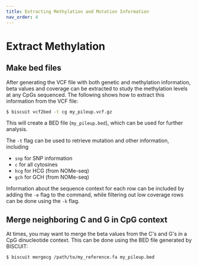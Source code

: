 ```yaml
---
title: Extracting Methylation and Mutation Information
nav_order: 4
---
```


# Extract Methylation

## Make bed files

After generating the VCF file with both genetic and methylation information,
beta values and coverage can be extracted to study the methylation levels at
any CpGs sequenced. The following shows how to extract this information from
the VCF file:

```bash
$ biscuit vcf2bed -t cg my_pileup.vcf.gz
```

This will create a BED file (`my_pileup.bed`), which can be used for further
analysis.

The `-t` flag can be used to retrieve mutation and other information, including

  * `snp` for SNP information
  * `c` for all cytosines
  * `hcg` for HCG (from NOMe-seq)
  * `gch` for GCH (from NOMe-seq)
  
Information about the sequence context for each row can be included by adding
the `-e` flag to the command, while filtering out low coverage rows can be done
using the `-k` flag.

## Merge neighboring C and G in CpG context

At times, you may want to merge the beta values from the C's and G's in a CpG
dinucleotide context. This can be done using the BED file generated by BISCUIT:

```bash
$ biscuit mergecg /path/to/my_reference.fa my_pileup.bed
```
